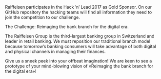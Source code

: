 Raiffeisen participates in the Hack ’n’ Lead 2017 as Gold Sponsor. On our GitHub repository the hacking teams will find all information they need to join the competition to our challenge.

The Challenge: Reimaging the bank branch for the digital era.

The Raiffeisen Group is the third-largest banking group in Switzerland and leader in retail banking. We must reposition our traditional branch model 
because tomorrow’s banking consumers will take advantage of both digital and physical channels in managing their finances. 

Give us a sneek peek into your offbeat imagination! We are keen to see a prototype of your mind-blowing vision of «Reimaging the bank branch for the digital era»!
